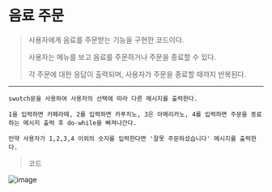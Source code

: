 # 음료 주문

> 사용자에게 음료를 주문받는 기능을 구현한 코드이다.
>
> 사용자는 메뉴를 보고 음료를 주문하거나 주문을 종료할 수 있다. 
>  
> 각 주문에 대한 응답이 출력되며, 사용자가 주문을 종료할 때까지 반복된다.

----

    swutch문을 사용하여 사용자의 선택에 따라 다른 메시지를 출력한다.
    
    1을 입력하면 카페라떼, 2를 입력하면 카푸치노, 3은 아메리카노, 4를 입력하면 주문을 종료하는 메시지 출력 후 do-while을 빠져나간다. 

    만약 사용자가 1,2,3,4 이외의 숫자를 입력한다면 '잘못 주문하셨습니다' 메시지를 출력한다.

> 코드

![image](https://github.com/user-attachments/assets/87abfd89-5dbd-43b6-a801-c2702985151d)
